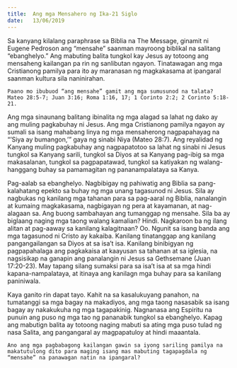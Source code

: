 ```yaml
---
title:  Ang mga Mensahero ng Ika-21 Siglo
date:   13/06/2019
---
```


Sa kanyang kilalang paraphrase sa Biblia na The Message, ginamit ni Eugene Pedroson ang “mensahe” saanman mayroong biblikal na salitang “ebanghelyo.” Ang mabuting balita tungkol kay Jesus ay totoong ang mensaheng kailangan pa rin ng sanlibutan ngayon. Tinatawagan ang mga Cristianong pamilya para ito ay maranasan ng magkakasama at ipangaral saanman kultura sila naninirahan.

`Paano mo ibubuod “ang mensahe” gamit ang mga sumusunod na talata? Mateo 28:5-7; Juan 3:16; Roma 1:16, 17; 1 Corinto 2:2; 2 Corinto 5:18-21.`

Ang mga sinaunang balitang ibinalita ng mga alagad sa lahat ng dako ay ang muling pagkabuhay ni Jesus. Ang mga Cristianong pamilya ngayon ay sumali sa isang mahabang linya ng mga mensaherong nagpapahayag na “’Siya ay bumangon,’” gaya ng sinabi Niya (Mateo 28:7). Ang reyalidad ng Kanyang muling pagkabuhay ang nagpapatotoo sa lahat ng sinabi ni Jesus tungkol sa Kanyang sarili, tungkol sa Diyos at sa Kanyang pag-ibig sa mga makasalanan, tungkol sa pagpapatawad, tungkol sa katiyakan ng walang-hanggang buhay sa pamamagitan ng pananampalataya sa Kanya.

Pag-aalab sa ebanghelyo. Nagbibigay ng pahiwatig ang Biblia sa pang-kalahatang epekto sa buhay ng mga unang tagasunod ni Jesus. Sila ay nagbukas ng kanilang mga tahanan para sa pag-aaral ng Biblia, nanalangin at kumaing magkakasama, nagbigayan ng pera at kayamanan, at nag-alagaan sa. Ang buong sambahayan ang tumanggap ng mensahe. Sila ba ay biglaang naging mga taong walang kamalian? Hindi. Nagkaroon ba ng ilang alitan at pag-aaway sa kanilang kalagitnaan? Oo. Ngunit sa isang banda ang mga tagasunod ni Cristo ay kakaiba. Kanilang tinatanggap ang kanilang pangangailangan sa Diyos at sa isa’t isa. Kanilang binibigyan ng pagpapahalaga ang pagkakaisa at kaayusan sa tahanan at sa iglesia, na nagsisikap na ganapin ang panalangin ni Jesus sa Gethsemane (Juan 17:20-23). May tapang silang sumaksi para sa isa’t isa at sa mga hindi kapana-nampalataya, at itinaya ang kanilagn mga buhay para sa kanilang paniniwala.

Kaya ganito rin dapat tayo. Kahit na sa kasalukuyang panahon, na tumatanggi sa mga bagay na makadiyos, ang mga taong nasasabik sa isang bagay ay nakakukuha ng mga tagapakinig. Nagnanasa ang Espiritu na punuin ang puso ng mga tao ng pananabik tungkol sa ebanghelyo. Kapag ang mabutign balita ay totoong naging mabuti sa ating mga puso tulad ng nasa Salita, ang pangangaral ay magpapatuloy at hindi maaantala.

`Ano ang mga pagbabagong kailangan gawin sa iyong sariling pamilya na makatutulong dito para maging isang mas mabuting tagapagdala ng “mensahe” na panawagan natin na ipangaral?`